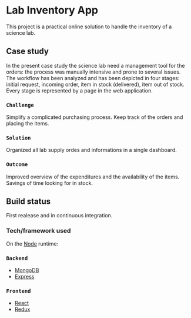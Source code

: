 # Lab Inventory App

This project is a practical online solution to handle the inventory of a science lab.

## Case study

In the present case study the science lab need a management tool for the orders: the process was manually intensive and prone to several issues. 
The workflow has been analyzed and has been depicted in four stages: initial request, incoming order, item in stock (delivered), item out of stock. 
Every stage is represented by a page in the web application. 

### `Challenge`

Simplify a complicated purchasing process. 
Keep track of the orders and placing the items. 

### `Solution`

Organized all lab supply ordes and informations in a single dashboard. 

### `Outcome`

Improved overview of the expenditures and the availability of the items. 
Savings of time looking for in stock.  


## Build status 
First realease and in continuous integration.  

### Tech/framework used
On the [Node](https://nodejs.org/) runtime: 

### `Backend`
- [MongoDB](https://www.mongodb.com/)
- [Express](https://expressjs.com/)

### `Frontend`
- [React](https://reactjs.org/)
- [Redux](https://redux.js.org/)

